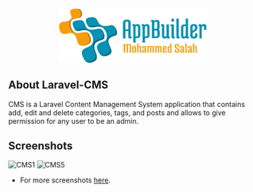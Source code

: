 
<p align="center"><img src="logo-repo.png" width="300"></p>


## About Laravel-CMS

CMS is a Laravel Content Management System application that contains add, edit and delete categories, tags, and posts and allows to give permission for any user to be an admin.

## Screenshots
![CMS1](https://user-images.githubusercontent.com/109177230/200811683-a73c5329-0153-408a-8633-5ed2793bf1f5.png)
![CMS5](https://user-images.githubusercontent.com/109177230/200811726-53e5b59a-2c73-4806-b19a-0d49befb26a3.png)

- For more screenshots [here](screenshots).




